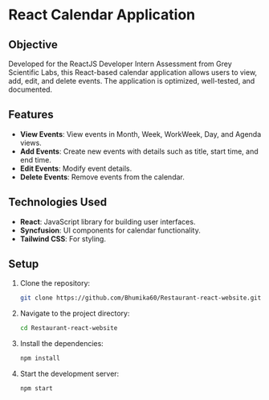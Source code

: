 # React Calendar Application

## Objective

Developed for the ReactJS Developer Intern Assessment from Grey Scientific Labs, this React-based calendar application allows users to view, add, edit, and delete events. The application is optimized, well-tested, and documented.

## Features

- **View Events**: View events in Month, Week, WorkWeek, Day, and Agenda views.
- **Add Events**: Create new events with details such as title, start time, and end time.
- **Edit Events**: Modify event details.
- **Delete Events**: Remove events from the calendar.

## Technologies Used

- **React**: JavaScript library for building user interfaces.
- **Syncfusion**: UI components for calendar functionality.
- **Tailwind CSS**: For styling.

## Setup

1. Clone the repository:

   ```bash
   git clone https://github.com/Bhumika60/Restaurant-react-website.git
   
2. Navigate to the project directory:

   ```bash
   cd Restaurant-react-website
   
3. Install the dependencies:
   ```bash
   npm install
   
4. Start the development server:
   ```bash
   npm start

